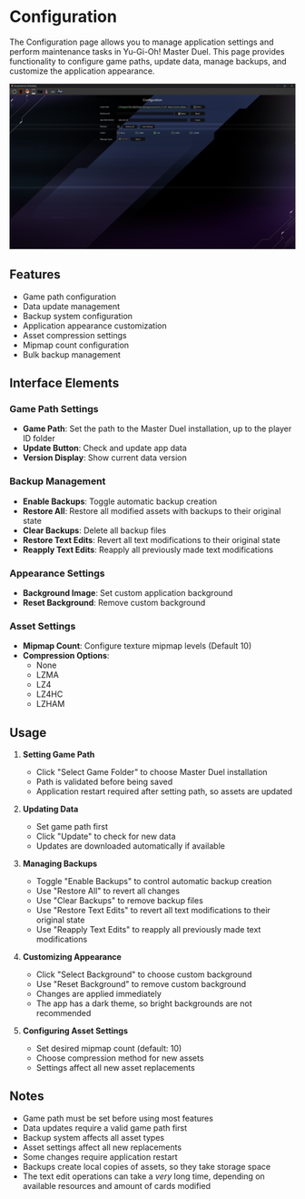 # Configuration

The Configuration page allows you to manage application settings and perform maintenance tasks in Yu-Gi-Oh! Master Duel. This page provides functionality to configure game paths, update data, manage backups, and customize the application appearance.

![Configuration Page Preview](../assets/ui/config.png)

## Features

- Game path configuration
- Data update management
- Backup system configuration
- Application appearance customization
- Asset compression settings
- Mipmap count configuration
- Bulk backup management

## Interface Elements

### Game Path Settings

- **Game Path**: Set the path to the Master Duel installation, up to the player ID folder
- **Update Button**: Check and update app data
- **Version Display**: Show current data version

### Backup Management

- **Enable Backups**: Toggle automatic backup creation
- **Restore All**: Restore all modified assets with backups to their original state
- **Clear Backups**: Delete all backup files
- **Restore Text Edits**: Revert all text modifications to their original state
- **Reapply Text Edits**: Reapply all previously made text modifications

### Appearance Settings

- **Background Image**: Set custom application background
- **Reset Background**: Remove custom background

### Asset Settings

- **Mipmap Count**: Configure texture mipmap levels (Default 10)
- **Compression Options**:
  - None
  - LZMA
  - LZ4
  - LZ4HC
  - LZHAM

## Usage

1. **Setting Game Path**
      - Click "Select Game Folder" to choose Master Duel installation
      - Path is validated before being saved
      - Application restart required after setting path, so assets are updated

2. **Updating Data**
      - Set game path first
      - Click "Update" to check for new data
      - Updates are downloaded automatically if available

3. **Managing Backups**
      - Toggle "Enable Backups" to control automatic backup creation
      - Use "Restore All" to revert all changes
      - Use "Clear Backups" to remove backup files
      - Use "Restore Text Edits" to revert all text modifications to their original state
      - Use "Reapply Text Edits" to reapply all previously made text modifications

4. **Customizing Appearance**
      - Click "Select Background" to choose custom background
      - Use "Reset Background" to remove custom background
      - Changes are applied immediately
      - The app has a dark theme, so bright backgrounds are not recommended

5. **Configuring Asset Settings**
      - Set desired mipmap count (default: 10)
      - Choose compression method for new assets
      - Settings affect all new asset replacements

## Notes

- Game path must be set before using most features
- Data updates require a valid game path first
- Backup system affects all asset types
- Asset settings affect all new replacements
- Some changes require application restart
- Backups create local copies of assets, so they take storage space
- The text edit operations can take a *very* long time, depending on available resources and
amount of cards modified

